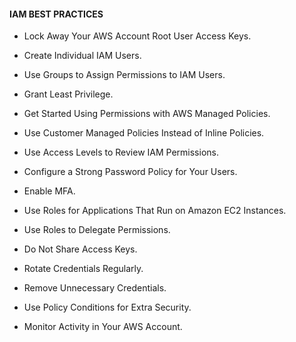 #### IAM BEST PRACTICES

- Lock Away Your AWS Account Root User Access Keys.

- Create Individual IAM Users.

- Use Groups to Assign Permissions to IAM Users.

- Grant Least Privilege.

- Get Started Using Permissions with AWS Managed Policies.

- Use Customer Managed Policies Instead of Inline Policies.

- Use Access Levels to Review IAM Permissions.

- Configure a Strong Password Policy for Your Users.

- Enable MFA.

- Use Roles for Applications That Run on Amazon EC2 Instances.

- Use Roles to Delegate Permissions.

- Do Not Share Access Keys.

- Rotate Credentials Regularly.

- Remove Unnecessary Credentials.

- Use Policy Conditions for Extra Security.

- Monitor Activity in Your AWS Account.

